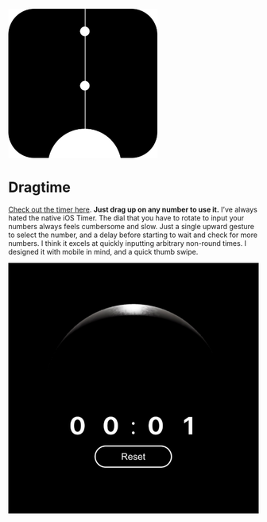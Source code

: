 <a href="https://dragtime.netlify.app/"><img src="https://raw.githubusercontent.com/jimmybarron/dragtime/master/public/icon.png" width="300px"></a>

# Dragtime

[Check out the timer here](https://dragtime.netlify.app/). **Just drag up on any number to use it.** I’ve always hated the native iOS Timer. The dial that you have to rotate to input your numbers always feels cumbersome and slow. Just a single upward gesture to select the number, and a delay before starting to wait and check for more numbers. I think it excels at quickly inputting arbitrary non-round times. I designed it with mobile in mind, and a quick thumb swipe.

<a href="https://dragtime.netlify.app/"><img src="https://raw.githubusercontent.com/jimmybarron/dragtime/master/public/preview.png" width="800px"></a>

